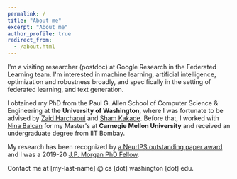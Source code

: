 ```yaml
---
permalink: /
title: "About me"
excerpt: "About me"
author_profile: true
redirect_from: 
  - /about.html
---
```


I'm a visiting researcher (postdoc) at Google Research in the Federated Learning team. I'm interested in machine learning, artificial intelligence, optimization and robustness broadly, and specifically in the setting of federated learning, and text generation.

I obtained my PhD from the Paul G. Allen School of Computer Science & Engineering at the **University of Washington**,
where I was fortunate to be advised by [Zaid Harchaoui](http://faculty.washington.edu/zaid/) and [Sham Kakade](https://sham.seas.harvard.edu/).
Before that, I worked with [Nina Balcan](http://www.cs.cmu.edu/~ninamf/) for my Master's at **Carnegie Mellon University** and received an undergraduate degree from IIT Bombay.

My research has been recognized by [a NeurIPS outstanding paper award](https://news.cs.washington.edu/2022/02/28/allen-school-and-ai2-researchers-paint-the-neurips-conference-mauve-and-take-home-an-outstanding-paper-award/) and I was a 2019-20 [J.P. Morgan PhD Fellow](https://www.jpmorgan.com/country/US/en/technology/ai/awards/phd-fellowship-award-recipients).

Contact me at [my-last-name] @ cs [dot] washington [dot] edu.
